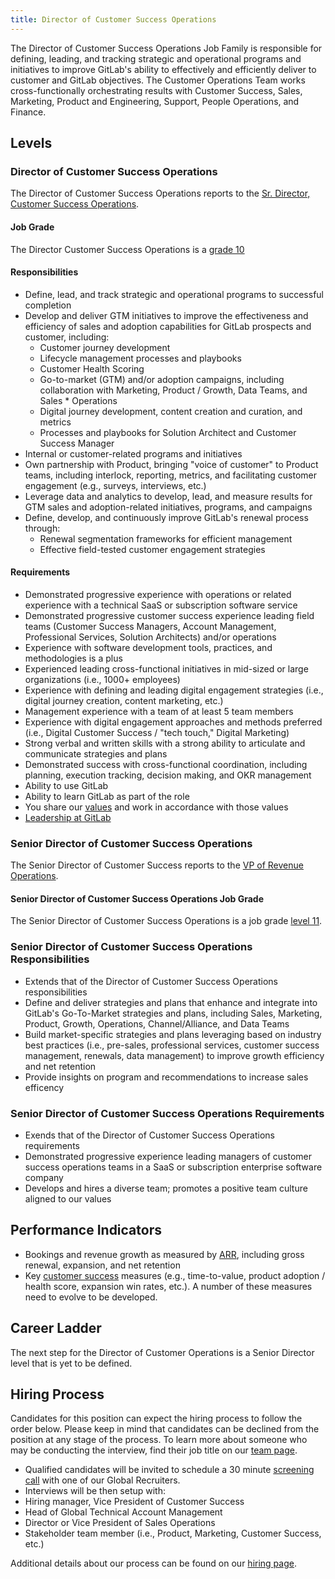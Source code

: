 ```yaml
---
title: Director of Customer Success Operations
---
```


The Director of Customer Success Operations Job Family is responsible for defining, leading, and tracking strategic and operational programs and initiatives to improve GitLab's ability to effectively and efficiently deliver to customer and GitLab objectives. The Customer Operations Team works cross-functionally orchestrating results with Customer Success, Sales, Marketing, Product and Engineering, Support, People Operations, and Finance.

## Levels

### Director of Customer Success Operations

The Director of Customer Success Operations reports to the [Sr. Director, Customer Success Operations](/job-families/sales/director-customer-operations).

#### Job Grade

The Director Customer Success Operations is a [grade 10](/handbook/total-rewards/compensation/compensation-calculator/#gitlab-job-grades)

#### Responsibilities

- Define, lead, and track strategic and operational programs to successful completion
- Develop and deliver GTM initiatives to improve the effectiveness and efficiency of sales and adoption capabilities for GitLab prospects and customer, including:
  - Customer journey development
  - Lifecycle management processes and playbooks
  - Customer Health Scoring
  - Go-to-market (GTM) and/or adoption campaigns, including collaboration with Marketing, Product / Growth, Data Teams, and Sales * Operations
  - Digital journey development, content creation and curation, and metrics
  - Processes and playbooks for Solution Architect and Customer Success Manager
- Internal or customer-related programs and initiatives
- Own partnership with Product, bringing "voice of customer" to Product teams, including interlock, reporting, metrics, and facilitating customer engagement (e.g., surveys, interviews, etc.)
- Leverage data and analytics to develop, lead, and measure results for GTM sales and adoption-related initiatives, programs, and campaigns
- Define, develop, and continuously improve GitLab's renewal process through:
  - Renewal segmentation frameworks for efficient management
  - Effective field-tested customer engagement strategies

#### Requirements

- Demonstrated progressive experience with operations or related experience with a technical SaaS or subscription software service
- Demonstrated progressive customer success experience leading field teams (Customer Success Managers, Account Management, Professional Services, Solution Architects) and/or operations
- Experience with software development tools, practices, and methodologies is a plus
- Experienced leading cross-functional initiatives in mid-sized or large organizations (i.e., 1000+ employees)
- Experience with defining and leading digital engagement strategies (i.e., digital journey creation, content marketing, etc.)
- Management experience with a team of at least 5 team members
- Experience with digital engagement approaches and methods preferred (i.e., Digital Customer Success / "tech touch," Digital Marketing)
- Strong verbal and written skills with a strong ability to articulate and communicate strategies and plans
- Demonstrated success with cross-functional coordination, including planning, execution tracking, decision making, and OKR management
- Ability to use GitLab
- Ability to learn GitLab as part of the role
- You share our [values](/handbook/values/) and work in accordance with those values
- [Leadership at GitLab](/handbook/company/structure/#director-group)

### Senior Director of Customer Success Operations

The Senior Director of Customer Success reports to the [VP of Revenue Operations](/job-families/sales/vp-revenue-operations/).

#### Senior Director of Customer Success Operations Job Grade

The Senior Director of Customer Success Operations is a job grade [level 11](/handbook/total-rewards/compensation/compensation-calculator/#gitlab-job-grades).

### Senior Director of Customer Success Operations Responsibilities

- Extends that of the Director of Customer Success Operations responsibilities
- Define and deliver strategies and plans that enhance and integrate into GitLab's Go-To-Market strategies and plans, including Sales, Marketing, Product, Growth, Operations, Channel/Alliance, and Data Teams
- Build market-specific strategies and plans leveraging based on industry best practices (i.e., pre-sales, professional services, customer success management, renewals, data management) to improve growth efficiency and net retention
- Provide insights on program and recommendations to increase sales efficency

### Senior Director of Customer Success Operations Requirements

- Exends that of the Director of Customer Success Operations requirements
- Demonstrated progressive experience leading managers of customer success operations teams in a SaaS or subscription enterprise software company
- Develops and hires a diverse team; promotes a positive team culture aligned to our values

## Performance Indicators

- Bookings and revenue growth as measured by [ARR](/handbook/sales/sales-term-glossary/arr-in-practice/), including gross renewal, expansion, and net retention
- Key [customer success](/handbook/customer-success/vision/#measurement-and-kpis) measures (e.g., time-to-value, product adoption / health score, expansion win rates, etc.). A number of these measures need to evolve to be developed.

## Career Ladder

The next step for the Director of Customer Operations is a Senior Director level that is yet to be defined.

## Hiring Process

Candidates for this position can expect the hiring process to follow the order below. Please keep in mind that candidates can be declined from the position at any stage of the process. To learn more about someone who may be conducting the interview, find their job title on our [team page](/handbook/company/team/).

- Qualified candidates will be invited to schedule a 30 minute [screening call](/handbook/hiring/interviewing/#screening-call) with one of our Global Recruiters.
- Interviews will be then setup with:
- Hiring manager, Vice President of Customer Success
- Head of Global Technical Account Management
- Director or Vice President of Sales Operations
- Stakeholder team member (i.e., Product, Marketing, Customer Success, etc.)

Additional details about our process can be found on our [hiring page](/handbook/hiring/).
